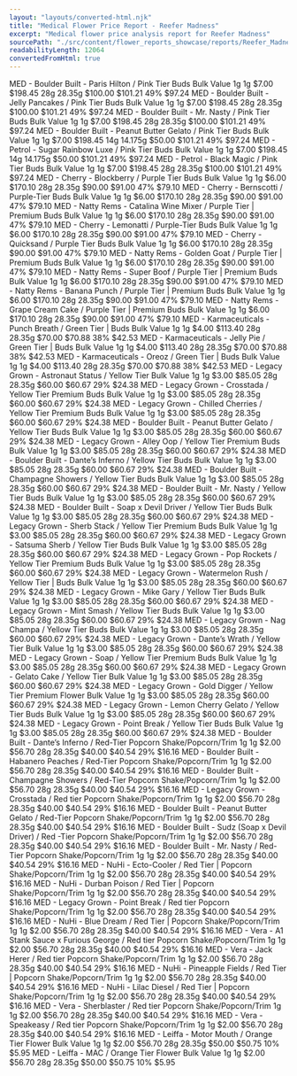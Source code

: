 ```yaml
---
layout: "layouts/converted-html.njk"
title: "Medical Flower Price Report - Reefer Madness"
excerpt: "Medical flower price analysis report for Reefer Madness"
sourcePath: "./src/content/flower_reports_showcase/reports/Reefer_Madness_20250830_report.html"
readabilityLength: 12064
convertedFromHtml: true
---
```

MED - Boulder Built - Paris Hilton / Pink Tier Buds Bulk Value 1g 1g \$7.00 \$198.45 28g 28.35g \$100.00 \$101.21 49% \$97.24 MED - Boulder Built - Jelly Pancakes / Pink Tier Buds Bulk Value 1g 1g \$7.00 \$198.45 28g 28.35g \$100.00 \$101.21 49% \$97.24 MED - Boulder Built - Mr. Nasty / Pink Tier Buds Bulk Value 1g 1g \$7.00 \$198.45 28g 28.35g \$100.00 \$101.21 49% \$97.24 MED - Boulder Built - Peanut Butter Gelato / Pink Tier Buds Bulk Value 1g 1g \$7.00 \$198.45 14g 14.175g \$50.00 \$101.21 49% \$97.24 MED - Petrol - Sugar Rainbow Luxe / Pink Tier Buds Bulk Value 1g 1g \$7.00 \$198.45 14g 14.175g \$50.00 \$101.21 49% \$97.24 MED - Petrol - Black Magic / Pink Tier Buds Bulk Value 1g 1g \$7.00 \$198.45 28g 28.35g \$100.00 \$101.21 49% \$97.24 MED - Cherry - Blockberry / Purple Tier Buds Bulk Value 1g 1g \$6.00 \$170.10 28g 28.35g \$90.00 \$91.00 47% \$79.10 MED - Cherry - Bernscotti / Purple-Tier Buds Bulk Value 1g 1g \$6.00 \$170.10 28g 28.35g \$90.00 \$91.00 47% \$79.10 MED - Natty Rems - Catalina Wine Mixer / Purple Tier | Premium Buds Bulk Value 1g 1g \$6.00 \$170.10 28g 28.35g \$90.00 \$91.00 47% \$79.10 MED - Cherry - Lemonatti / Purple-Tier Buds Bulk Value 1g 1g \$6.00 \$170.10 28g 28.35g \$90.00 \$91.00 47% \$79.10 MED - Cherry - Quicksand / Purple Tier Buds Bulk Value 1g 1g \$6.00 \$170.10 28g 28.35g \$90.00 \$91.00 47% \$79.10 MED - Natty Rems - Golden Goat / Purple Tier | Premium Buds Bulk Value 1g 1g \$6.00 \$170.10 28g 28.35g \$90.00 \$91.00 47% \$79.10 MED - Natty Rems - Super Boof / Purple Tier | Premium Buds Bulk Value 1g 1g \$6.00 \$170.10 28g 28.35g \$90.00 \$91.00 47% \$79.10 MED - Natty Rems - Banana Punch / Purple Tier | Premium Buds Bulk Value 1g 1g \$6.00 \$170.10 28g 28.35g \$90.00 \$91.00 47% \$79.10 MED - Natty Rems - Grape Cream Cake / Purple Tier | Premium Buds Bulk Value 1g 1g \$6.00 \$170.10 28g 28.35g \$90.00 \$91.00 47% \$79.10 MED - Karmaceuticals - Punch Breath / Green Tier | Buds Bulk Value 1g 1g \$4.00 \$113.40 28g 28.35g \$70.00 \$70.88 38% \$42.53 MED - Karmaceuticals - Jelly Pie / Green Tier | Buds Bulk Value 1g 1g \$4.00 \$113.40 28g 28.35g \$70.00 \$70.88 38% \$42.53 MED - Karmaceuticals - Oreoz / Green Tier | Buds Bulk Value 1g 1g \$4.00 \$113.40 28g 28.35g \$70.00 \$70.88 38% \$42.53 MED - Legacy Grown - Astronaut Status / Yellow Tier Bulk Value 1g 1g \$3.00 \$85.05 28g 28.35g \$60.00 \$60.67 29% \$24.38 MED - Legacy Grown - Crosstada / Yellow Tier Premium Buds Bulk Value 1g 1g \$3.00 \$85.05 28g 28.35g \$60.00 \$60.67 29% \$24.38 MED - Legacy Grown - Chilled Cherries / Yellow Tier Premium Buds Bulk Value 1g 1g \$3.00 \$85.05 28g 28.35g \$60.00 \$60.67 29% \$24.38 MED - Boulder Built - Peanut Butter Gelato / Yellow Tier Buds Bulk Value 1g 1g \$3.00 \$85.05 28g 28.35g \$60.00 \$60.67 29% \$24.38 MED - Legacy Grown - Alley Oop / Yellow Tier Premium Buds Bulk Value 1g 1g \$3.00 \$85.05 28g 28.35g \$60.00 \$60.67 29% \$24.38 MED - Boulder Built - Dante’s Inferno / Yellow Tier Buds Bulk Value 1g 1g \$3.00 \$85.05 28g 28.35g \$60.00 \$60.67 29% \$24.38 MED - Boulder Built - Champagne Showers / Yellow Tier Buds Bulk Value 1g 1g \$3.00 \$85.05 28g 28.35g \$60.00 \$60.67 29% \$24.38 MED - Boulder Built - Mr. Nasty / Yellow Tier Buds Bulk Value 1g 1g \$3.00 \$85.05 28g 28.35g \$60.00 \$60.67 29% \$24.38 MED - Boulder Built - Soap x Devil Driver / Yellow Tier Buds Bulk Value 1g 1g \$3.00 \$85.05 28g 28.35g \$60.00 \$60.67 29% \$24.38 MED - Legacy Grown - Sherb Stack / Yellow Tier Premium Buds Bulk Value 1g 1g \$3.00 \$85.05 28g 28.35g \$60.00 \$60.67 29% \$24.38 MED - Legacy Grown - Satsuma Sherb / Yellow Tier Buds Bulk Value 1g 1g \$3.00 \$85.05 28g 28.35g \$60.00 \$60.67 29% \$24.38 MED - Legacy Grown - Pop Rockets / Yellow Tier Premium Buds Bulk Value 1g 1g \$3.00 \$85.05 28g 28.35g \$60.00 \$60.67 29% \$24.38 MED - Legacy Grown - Watermelon Rush / Yellow Tier | Buds Bulk Value 1g 1g \$3.00 \$85.05 28g 28.35g \$60.00 \$60.67 29% \$24.38 MED - Legacy Grown - Mike Gary / Yellow Tier Buds Bulk Value 1g 1g \$3.00 \$85.05 28g 28.35g \$60.00 \$60.67 29% \$24.38 MED - Legacy Grown - Mint Smash / Yellow Tier Buds Bulk Value 1g 1g \$3.00 \$85.05 28g 28.35g \$60.00 \$60.67 29% \$24.38 MED - Legacy Grown - Nag Champa / Yellow Tier Buds Bulk Value 1g 1g \$3.00 \$85.05 28g 28.35g \$60.00 \$60.67 29% \$24.38 MED - Legacy Grown - Dante’s Wrath / Yellow Tier Bulk Value 1g 1g \$3.00 \$85.05 28g 28.35g \$60.00 \$60.67 29% \$24.38 MED - Legacy Grown - Soap / Yellow Tier Premium Buds Bulk Value 1g 1g \$3.00 \$85.05 28g 28.35g \$60.00 \$60.67 29% \$24.38 MED - Legacy Grown - Gelato Cake / Yellow Tier Bulk Value 1g 1g \$3.00 \$85.05 28g 28.35g \$60.00 \$60.67 29% \$24.38 MED - Legacy Grown - Gold Digger / Yellow Tier Premium Flower Bulk Value 1g 1g \$3.00 \$85.05 28g 28.35g \$60.00 \$60.67 29% \$24.38 MED - Legacy Grown - Lemon Cherry Gelato / Yellow Tier Buds Bulk Value 1g 1g \$3.00 \$85.05 28g 28.35g \$60.00 \$60.67 29% \$24.38 MED - Legacy Grown - Point Break / Yellow Tier Buds Bulk Value 1g 1g \$3.00 \$85.05 28g 28.35g \$60.00 \$60.67 29% \$24.38 MED - Boulder Built - Dante’s Inferno / Red-Tier Popcorn Shake/Popcorn/Trim 1g 1g \$2.00 \$56.70 28g 28.35g \$40.00 \$40.54 29% \$16.16 MED - Boulder Built - Habanero Peaches / Red-Tier Popcorn Shake/Popcorn/Trim 1g 1g \$2.00 \$56.70 28g 28.35g \$40.00 \$40.54 29% \$16.16 MED - Boulder Built - Champagne Showers / Red-Tier Popcorn Shake/Popcorn/Trim 1g 1g \$2.00 \$56.70 28g 28.35g \$40.00 \$40.54 29% \$16.16 MED - Legacy Grown - Crosstada / Red tier Popcorn Shake/Popcorn/Trim 1g 1g \$2.00 \$56.70 28g 28.35g \$40.00 \$40.54 29% \$16.16 MED - Boulder Built - Peanut Butter Gelato / Red-Tier Popcorn Shake/Popcorn/Trim 1g 1g \$2.00 \$56.70 28g 28.35g \$40.00 \$40.54 29% \$16.16 MED - Boulder Built - Sudz (Soap x Devil Driver) / Red -Tier Popcorn Shake/Popcorn/Trim 1g 1g \$2.00 \$56.70 28g 28.35g \$40.00 \$40.54 29% \$16.16 MED - Boulder Built - Mr. Nasty / Red-Tier Popcorn Shake/Popcorn/Trim 1g 1g \$2.00 \$56.70 28g 28.35g \$40.00 \$40.54 29% \$16.16 MED - NuHi - Ecto-Cooler / Red Tier | Popcorn Shake/Popcorn/Trim 1g 1g \$2.00 \$56.70 28g 28.35g \$40.00 \$40.54 29% \$16.16 MED - NuHi - Durban Poison / Red Tier | Popcorn Shake/Popcorn/Trim 1g 1g \$2.00 \$56.70 28g 28.35g \$40.00 \$40.54 29% \$16.16 MED - Legacy Grown - Point Break / Red tier Popcorn Shake/Popcorn/Trim 1g 1g \$2.00 \$56.70 28g 28.35g \$40.00 \$40.54 29% \$16.16 MED - NuHi - Blue Dream / Red Tier | Popcorn Shake/Popcorn/Trim 1g 1g \$2.00 \$56.70 28g 28.35g \$40.00 \$40.54 29% \$16.16 MED - Vera - A1 Stank Sauce x Furious George / Red tier Popcorn Shake/Popcorn/Trim 1g 1g \$2.00 \$56.70 28g 28.35g \$40.00 \$40.54 29% \$16.16 MED - Vera - Jack Herer / Red tier Popcorn Shake/Popcorn/Trim 1g 1g \$2.00 \$56.70 28g 28.35g \$40.00 \$40.54 29% \$16.16 MED - NuHi - Pineapple Fields / Red Tier | Popcorn Shake/Popcorn/Trim 1g 1g \$2.00 \$56.70 28g 28.35g \$40.00 \$40.54 29% \$16.16 MED - NuHi - Lilac Diesel / Red Tier | Popcorn Shake/Popcorn/Trim 1g 1g \$2.00 \$56.70 28g 28.35g \$40.00 \$40.54 29% \$16.16 MED - Vera - Sherblaster / Red tier Popcorn Shake/Popcorn/Trim 1g 1g \$2.00 \$56.70 28g 28.35g \$40.00 \$40.54 29% \$16.16 MED - Vera - Speakeasy / Red tier Popcorn Shake/Popcorn/Trim 1g 1g \$2.00 \$56.70 28g 28.35g \$40.00 \$40.54 29% \$16.16 MED - Leiffa - Motor Mouth / Orange Tier Flower Bulk Value 1g 1g \$2.00 \$56.70 28g 28.35g \$50.00 \$50.75 10% \$5.95 MED - Leiffa - MAC / Orange Tier Flower Bulk Value 1g 1g \$2.00 \$56.70 28g 28.35g \$50.00 \$50.75 10% \$5.95
